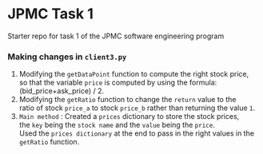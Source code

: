 # JPMC Task 1
Starter repo for task 1 of the JPMC software engineering program  

### Making changes in `client3.py` 
1. Modifying the `getDataPoint` function to compute the right stock price,  
so that the variable `price` is computed by using the formula: (bid_price+ask_price) / 2.
2. Modifying the `getRatio` function to change the `return` value to the  
ratio of stock `price_a` to stock `price_b` rather than returning the value `1`.
3. `Main method` : Created a `prices` dictionary to store the stock prices,  
the `key` being the `stock name` and the `value` being the `price`.  
Used the `prices dictionary` at the end to pass in the right values in the `getRatio` function.

